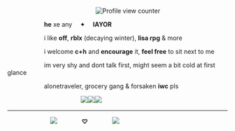 <div align="left">

                  ![Profile view counter](https://komarev.com/ghpvc/?username=seraphilia&color=54a8c3&label=Is+that+so+?)

      **he** xe any   ✦  **IAYOR** 

      i like **off**, **rblx** (decaying winter), **lisa rpg**  &  more

      i welcome **c+h** and **encourage** it, **feel free** to sit next to me 

      im very shy and dont talk first, might seem a bit cold at first glance

      alonetraveler, grocery gang & forsaken **iwc** pls


            ![](https://files.catbox.moe/t0ec3c.png)![](https://files.catbox.moe/gzdfmp.png)![](https://files.catbox.moe/kyvqw2.png)

***


       ![](https://files.catbox.moe/xm9c6h.png)    **♡**    ![](https://files.catbox.moe/0w4il1.png)





